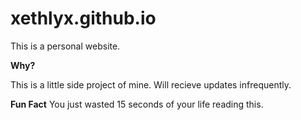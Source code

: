 # xethlyx.github.io
This is a personal website.

**Why?**

This is a little side project of mine. Will recieve updates infrequently.

**Fun Fact**
You just wasted 15 seconds of your life reading this.
